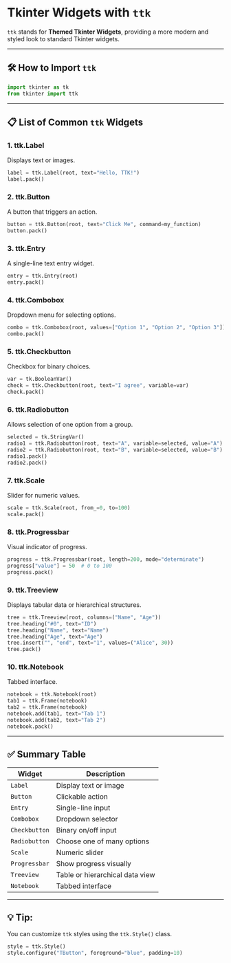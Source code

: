 # Tkinter Widgets with `ttk`

`ttk` stands for **Themed Tkinter Widgets**, providing a more modern and styled look to standard Tkinter widgets.

---

## 🛠 How to Import `ttk`

```python
import tkinter as tk
from tkinter import ttk
```

---

## 📋 List of Common `ttk` Widgets

### 1. **ttk.Label**

Displays text or images.

```python
label = ttk.Label(root, text="Hello, TTK!")
label.pack()
```

### 2. **ttk.Button**

A button that triggers an action.

```python
button = ttk.Button(root, text="Click Me", command=my_function)
button.pack()
```

### 3. **ttk.Entry**

A single-line text entry widget.

```python
entry = ttk.Entry(root)
entry.pack()
```

### 4. **ttk.Combobox**

Dropdown menu for selecting options.

```python
combo = ttk.Combobox(root, values=["Option 1", "Option 2", "Option 3"])
combo.pack()
```

### 5. **ttk.Checkbutton**

Checkbox for binary choices.

```python
var = tk.BooleanVar()
check = ttk.Checkbutton(root, text="I agree", variable=var)
check.pack()
```

### 6. **ttk.Radiobutton**

Allows selection of one option from a group.

```python
selected = tk.StringVar()
radio1 = ttk.Radiobutton(root, text="A", variable=selected, value="A")
radio2 = ttk.Radiobutton(root, text="B", variable=selected, value="B")
radio1.pack()
radio2.pack()
```

### 7. **ttk.Scale**

Slider for numeric values.

```python
scale = ttk.Scale(root, from_=0, to=100)
scale.pack()
```

### 8. **ttk.Progressbar**

Visual indicator of progress.

```python
progress = ttk.Progressbar(root, length=200, mode="determinate")
progress["value"] = 50  # 0 to 100
progress.pack()
```

### 9. **ttk.Treeview**

Displays tabular data or hierarchical structures.

```python
tree = ttk.Treeview(root, columns=("Name", "Age"))
tree.heading("#0", text="ID")
tree.heading("Name", text="Name")
tree.heading("Age", text="Age")
tree.insert("", "end", text="1", values=("Alice", 30))
tree.pack()
```

### 10. **ttk.Notebook**

Tabbed interface.

```python
notebook = ttk.Notebook(root)
tab1 = ttk.Frame(notebook)
tab2 = ttk.Frame(notebook)
notebook.add(tab1, text="Tab 1")
notebook.add(tab2, text="Tab 2")
notebook.pack()
```

---

## ✅ Summary Table

| Widget          | Description                     |
| --------------- | ------------------------------- |
| `Label`       | Display text or image           |
| `Button`      | Clickable action                |
| `Entry`       | Single-line input               |
| `Combobox`    | Dropdown selector               |
| `Checkbutton` | Binary on/off input             |
| `Radiobutton` | Choose one of many options      |
| `Scale`       | Numeric slider                  |
| `Progressbar` | Show progress visually          |
| `Treeview`    | Table or hierarchical data view |
| `Notebook`    | Tabbed interface                |

---

## 💡 Tip:

You can customize `ttk` styles using the `ttk.Style()` class.

```python
style = ttk.Style()
style.configure("TButton", foreground="blue", padding=10)
```

